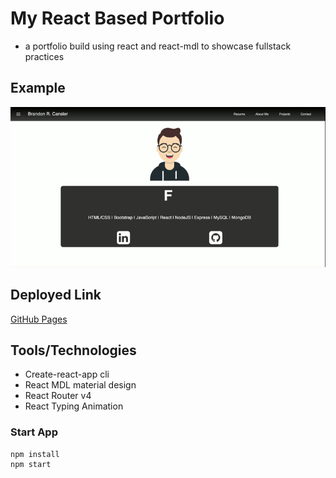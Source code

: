 # My React Based Portfolio
* a portfolio build using react and react-mdl to showcase fullstack practices

## Example
![example](example.gif)

## Deployed Link
[GitHub Pages](https://brandoncansler.github.io/react_portfolio/)

## Tools/Technologies
* Create-react-app cli
* React MDL material design
* React Router v4
* React Typing Animation

### Start App
```
npm install
npm start
```
